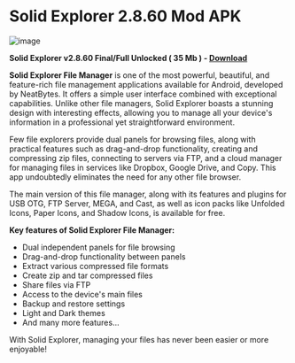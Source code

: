 # Solid Explorer 2.8.60 Mod APK

![image](https://gist.github.com/user-attachments/assets/a403bc8c-f375-428e-9eb7-52ac5ca39f86)

**Solid Explorer v2.8.60 Final/Full Unlocked ( 35 Mb ) - [Download](https://dlgram.com/hSdah)**

**Solid Explorer File Manager** is one of the most powerful, beautiful, and feature-rich file management applications available for Android, developed by NeatBytes. It offers a simple user interface combined with exceptional capabilities. Unlike other file managers, Solid Explorer boasts a stunning design with interesting effects, allowing you to manage all your device's information in a professional yet straightforward environment.

Few file explorers provide dual panels for browsing files, along with practical features such as drag-and-drop functionality, creating and compressing zip files, connecting to servers via FTP, and a cloud manager for managing files in services like Dropbox, Google Drive, and Copy. This app undoubtedly eliminates the need for any other file browser.

The main version of this file manager, along with its features and plugins for USB OTG, FTP Server, MEGA, and Cast, as well as icon packs like Unfolded Icons, Paper Icons, and Shadow Icons, is available for free.

**Key features of Solid Explorer File Manager:**
- Dual independent panels for file browsing
- Drag-and-drop functionality between panels
- Extract various compressed file formats
- Create zip and tar compressed files
- Share files via FTP
- Access to the device's main files
- Backup and restore settings
- Light and Dark themes
- And many more features...

With Solid Explorer, managing your files has never been easier or more enjoyable!